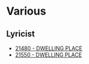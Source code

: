 # Various

## Lyricist

- [21480 - DWELLING PLACE](/hymns/21480.md)
- [21550 - DWELLING PLACE](/hymns/21550.md)

